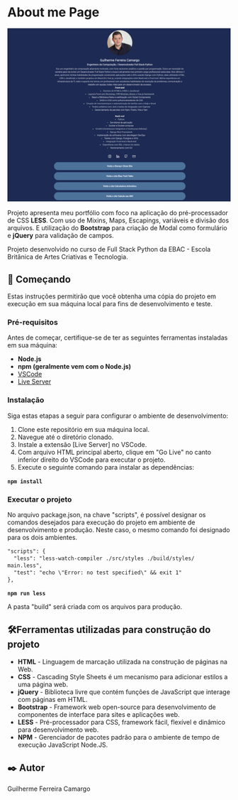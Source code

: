 # About me Page

<img src="./src/images/about.png">

Projeto apresenta meu portfólio com foco na aplicação do pré-processador de CSS **LESS**.  Com uso de Mixins, Maps,
Escapings, variáveis e divisão dos arquivos. E utilização do **Bootstrap** para criação de Modal como formulário
e **jQuery** para validação de campos.

Projeto desenvolvido no curso de Full Stack Python da EBAC - Escola Britânica de Artes Criativas e Tecnologia.

## 🚀 Começando

Estas instruções permitirão que você obtenha uma cópia do projeto em execução em sua máquina local para fins de
desenvolvimento e teste.

### Pré-requisitos

Antes de começar, certifique-se de ter as seguintes ferramentas instaladas em sua máquina:

- **Node.js**
- **npm (geralmente vem com o Node.js)**
- [VSCode](https://code.visualstudio.com/)
- [Live Server](https://github.com/ritwickdey/vscode-live-server-plus-plus)

### Instalação

Siga estas etapas a seguir para configurar o ambiente de desenvolvimento:

1. Clone este repositório em sua máquina local.
2. Navegue até o diretório clonado.
3. Instale a extensão [Live Server] no VSCode.
4. Com arquivo HTML principal aberto, clique em "Go Live" no canto inferior direito do VSCode para executar o projeto.
3. Execute o seguinte comando para instalar as dependências:

  **``npm install``**

### Executar o projeto

No arquivo package.json, na chave "scripts", é possível designar os comandos desejados para execução do projeto em
ambiente de desenvolvimento e produção. Neste caso, o mesmo comando foi designado para os dois ambientes.

    "scripts": {
      "less": "less-watch-compiler ./src/styles ./build/styles/ main.less",
      "test": "echo \"Error: no test specified\" && exit 1"
    },

  **``npm run less``**

A pasta "build" será criada com os arquivos para produção.

## 🛠️Ferramentas utilizadas para construção do projeto

* **HTML** - Linguagem de marcação utilizada na construção de páginas na Web.
* **CSS** - Cascading Style Sheets é um mecanismo para adicionar estilos a uma página web.
* **jQuery** - Biblioteca livre que contém funções de JavaScript que interage com páginas em HTML.
* **Bootstrap** - Framework web open-source para desenvolvimento de componentes de interface para sites e aplicações web.
* **LESS** - Pré-processador para CSS, framework fácil, flexível e dinâmico para desenvolvimento web.
* **NPM** - Gerenciador de pacotes padrão para o ambiente de tempo de execução JavaScript Node.JS.

## ✒️ Autor

Guilherme Ferreira Camargo
